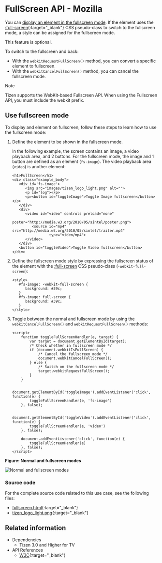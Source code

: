 # FullScreen API - Mozilla

You can [display an element in the fullscreen mode](#use-fullscreen-mode). If the element uses the  [:full-screen](https://wiki.mozilla.org/index.php?title=Gecko:FullScreenAPI#full-screen_pseudo-class){:target="_blank"} CSS pseudo-class to switch to the fullscreen mode, a style can be assigned for the fullscreen mode.

This feature is optional.

To switch to the fullscreen and back:

- With the `webkitRequestFullScreen()` method, you can convert a specific element to fullscreen.
- With the `webkitCancelFullScreen()` method, you can cancel the fullscreen mode.

> [!NOTE]
> Tizen supports the WebKit-based Fullscreen API. When using the Fullscreen API, you must include the webkit prefix.

## Use fullscreen mode

To display and element on fullscreen, follow these steps to learn how to use the fullscreen mode:

1. Define the element to be shown in the fullscreen mode.

   In the following example, the screen contains an image, a video playback area, and 2 buttons. For the fullscreen mode, the image and 1 button are defined as an element (`fs-image`). The video playback area (`video`) is another element:

   ```
   <h1>FullScreen</h1>
   <div class="example_body">
      <div id='fs-image'>
         <img src="images/tizen_logo_light.png" alt="">
         <p id="log"></p>
         <p><button id="toggleImage">Toggle Image fullscreen</button></p>
      </div>
      <div>
         <video id="video" controls preload="none"
                poster="http://media.w3.org/2010/05/sintel/poster.png">
            <source id="mp4" src="http://media.w3.org/2010/05/sintel/trailer.mp4"
                    type="video/mp4">
         </video>
      </div>
      <button id="toggleVideo">Toggle Video fullscreen</button>
   </div>
   ```

2. Define the fullscreen mode style by expressing the fullscreen status of the element with the [:full-screen](https://wiki.mozilla.org/index.php?title=Gecko:FullScreenAPI#full-screen_pseudo-class) CSS pseudo-class (`-webkit-full-screen`):

   ```
   <style>
      #fs-image: -webkit-full-screen {
         background: #39c;
      }
      #fs-image: full-screen {
         background: #39c;
      }
   </style>
   ```

3. Toggle between the normal and fullscreen mode by using the `webkitCancelFullScreen()` and `webkitRequestFullScreen()` methods:

   ```
   <script>
       function toggleFullScreenHandler(e, target) {
           var target = document.getElementById(target);
           /* Check whether in fullscreen mode */
           if (document.webkitIsFullScreen) {
               /* Cancel the fullscreen mode */
               document.webkitCancelFullScreen();
           } else {
               /* Switch on the fullscreen mode */
               target.webkitRequestFullScreen();
           }
       }

       document.getElementById('toggleImage').addEventListener('click', function(e) {
           toggleFullScreenHandler(e, 'fs-image')
       }, false);

       document.getElementById('toggleVideo').addEventListener('click', function(e) {
           toggleFullScreenHandler(e, 'video')
       }, false);

       document.addEventListener('click', function(e) {
           toggleFullScreenHandler(e)
       }, false);
   </script>
   ```

**Figure: Normal and fullscreen modes**

![Normal and fullscreen modes](./media/fullscreen.png)

### Source code

For the complete source code related to this use case, see the following files:

- [fullscreen.html](http://download.tizen.org/misc/examples/w3c_html5/ui/mozilla_fullscreen){:target="_blank"}
- [tizen_logo_light.png](http://download.tizen.org/misc/examples/w3c_html5/ui/mozilla_fullscreen/images){:target="_blank"}

## Related information
* Dependencies
  - Tizen 3.0 and Higher for TV
* API References
  - [W3C](https://fullscreen.spec.whatwg.org/){:target="_blank"}
